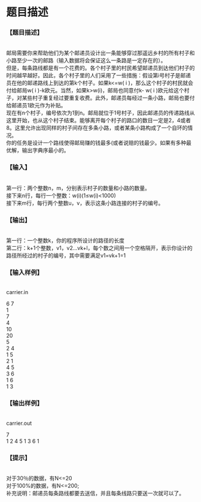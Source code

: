 # 题目描述


<h3>
	【题目描述】
</h3>
<p>
	<br/>
邮局需要你来帮助他们为某个邮递员设计出一条能够穿过那遥远乡村的所有村子和小路至少一次的邮路（输入数据将会保证这么一条路是一定存在的）。 <br/>
但是，每条路线都是有一个花费的。各个村子里的村民希望邮递员到达他们村子的时间越早越好。因此，各个村子里的人们采用了一些措施：假设第i号村子是邮递员在他的邮递路线上到达的第k个村子。如果k&lt;=w( i )，那么这个村子的村民就会付给邮局w( i )-k欧元。当然，如果k&gt;w(i)，邮局也同意付k- w( i )欧元给这个村子，对某些村子重复经过要重复收费。此外，邮递员每经过一条小路，邮局也要付给邮递员1欧元作为补贴。 <br/>
现在有n个村子，编号依次为1到n。邮局就位于1号村子，因此邮递员的传递路线从这里开始，也从这个村子结束。能够离开每个村子的路口的数目一定是2，4或者8。这里允许出现同样的村子间存在多条小路，或者某条小路构成了一个自环的情况。 <br/>
你的任务是设计一个路线使得邮局赚的钱最多(或者说赔的钱最少。如果有多种最优解，输出字典序最小的。 <br/>
<img src="/upload/image/20120925/20120925165338_73738.gif" alt=""/>
</p>
<h3>
	【输入】
</h3>
<p>
	<br/>
第一行：两个整数n，m，分别表示村子的数量和小路的数量。 <br/>
接下来n行，每行一个整数：w(i)(1≤w(i)&lt;1000) <br/>
接下来m行，每行两个整数u，v，表示这条小路连接的村子的编号。
</p>
<h3>
	【输出】
</h3>
<p>
	<br/>
第一行：一个整数k，你的程序所设计的路径的长度 <br/>
第二行：k+1个整数，v1，v2…vk+l，每个数之间用一个空格隔开，表示你设计的路径所经过的村子的编号，其中需要满足v1=vk+1=1
</p>
<h3>
	【输入样例】
</h3>
<p>
	<br/>
carrier.in
</p>
<p>
	6 7 <br/>
1 <br/>
7 <br/>
4 <br/>
10 <br/>
20 <br/>
5 <br/>
2 4 <br/>
1 5 <br/>
2 1 <br/>
4 5 <br/>
3 6 <br/>
1 6 <br/>
1 3
</p>
<h3>
	【输出样例】
</h3>
<p>
	<br/>
carrier.out
</p>
<p>
	7 <br/>
1 2 4 5 1 3 6 1
</p>
<h3>
	【提示】
</h3>
<p>
	<br/>
对于30％的数据，有N&lt;=20 <br/>
对于100%的数据，有N&lt;=200; <br/>
补充说明：邮递员每条路线都要去送信，并且每条线路只要送一次就可以了。
</p>
